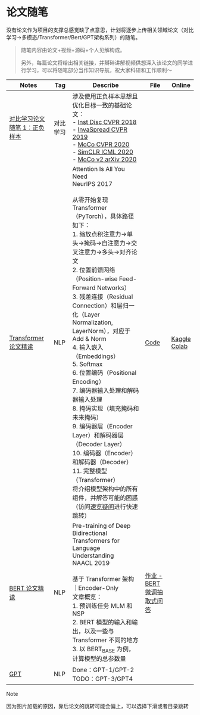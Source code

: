 # 论文随笔

没有论文作为项目的支撑总感觉缺了点意思，计划将逐步上传相关领域论文（对比学习->多模态/Transformer/Bert/GPT架构系列）的随笔。

> 随笔内容由论文+视频+源码+个人见解构成。
>
> 另外，每篇论文将给出相关链接，并掰碎讲解视频供想深入该论文的同学进行学习，可以将随笔部分当作知识导航，祝大家科研和工作顺利～

| Notes                                                        | Tag      | Describe                                                     | File                                                         | Online                                                       |
| ------------------------------------------------------------ | -------- | ------------------------------------------------------------ | ------------------------------------------------------------ | ------------------------------------------------------------ |
| [对比学习论文随笔 1：正负样本](./对比学习论文随笔%201：正负样本.md) | 对比学习 | 涉及使用正负样本思想且优化目标一致的基础论文：<br />- [Inst Disc CVPR 2018](./对比学习论文随笔%201：正负样本.md#inst-disc)<br />- [InvaSpread CVPR 2019](./对比学习论文随笔%201：正负样本.md#invaspread)<br />- [MoCo CVPR 2020](./对比学习论文随笔%201：正负样本.md#moco)<br />- [SimCLR ICML 2020](./对比学习论文随笔%201：正负样本.md#simclr)<br />- [MoCo v2 arXiv 2020](./对比学习论文随笔%201：正负样本.md#moco-v2) |                                                              |                                                              |
| [Transformer 论文精读](./Transformer%20论文精读.md)          | NLP      | Attention Is All You Need<br />NeurIPS 2017<br /><br />从零开始复现 Transformer（PyTorch），具体路径如下：<br />1. 缩放点积注意力->单头->掩码->自注意力->交叉注意力->多头->对齐论文<br/>2. 位置前馈网络（Position-wise Feed-Forward Networks）<br/>3. 残差连接（Residual Connection）和层归一化（Layer Normalization, LayerNorm），对应于 Add & Norm<br/>4. 输入嵌入（Embeddings）<br/>5. Softmax<br/>6. 位置编码（Positional Encoding）<br/>7. 编码器输入处理和解码器输入处理<br/>8. 掩码实现（填充掩码和未来掩码）<br/>9. 编码器层（Encoder Layer）和解码器层（Decoder Layer）<br/>10. 编码器（Encoder）和解码器（Decoder）<br/>11. 完整模型（Transformer）<br />将介绍模型架构中的所有组件，并解答可能的困惑（访问[速览疑问](./Transformer%20论文精读.md#速览疑问)进行快速跳转） | [Code](./Demos/动手实现%20Transformer.ipynb)                 | [Kaggle](https://www.kaggle.com/code/aidemos/transformer)<br />[Colab](https://colab.research.google.com/drive/1BtYPNjEHw3dudw5KKFe9dBEsUsgkm1Vt?usp=sharing) |
| [BERT 论文精读](./BERT%20论文精读.md)                        | NLP      | Pre-training of Deep Bidirectional Transformers for Language Understanding<br />NAACL 2019<br /><br />基于 Transformer 架构｜Encoder-Only<br />文章概览：<br />1. 预训练任务 MLM 和 NSP<br />2. BERT 模型的输入和输出，以及一些与 Transformer 不同的地方<br />3. 以 $\text{BERT}_\text{BASE}$ 为例，计算模型的总参数量<br /> | [作业 - BERT 微调抽取式问答](../Guide/22b.%20作业%20-%20Bert%20微调抽取式问答.md) |                                                              |
| [GPT](./GPT.md)                                              | NLP      | Done：GPT-1/GPT-2<br />TODO：GPT-3/GPT4                      |                                                              |                                                              |

> [!note]
>
> 因为图片加载的原因，靠后论文的跳转可能会偏上，可以选择下滑或者目录跳转
